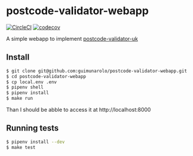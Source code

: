 # postcode-validator-webapp

[![CircleCI](https://circleci.com/gh/guimunarolo/postcode-validator-webapp.svg?style=shield)](https://circleci.com/gh/guimunarolo/postcode-validator-webapp)
[![codecov](https://codecov.io/gh/guimunarolo/postcode-validator-webapp/branch/master/graph/badge.svg)](https://codecov.io/gh/guimunarolo/postcode-validator-webapp)

A simple webapp to implement [postcode-validator-uk](https://github.com/guimunarolo/postcode-validator-uk)


## Install

```bash
$ git clone git@github.com:guimunarolo/postcode-validator-webapp.git
$ cd postcode-validator-webapp
$ cp local.env .env
$ pipenv shell
$ pipenv install
$ make run
```

Than I should be abble to access it at http://localhost:8000


## Running tests

```bash
$ pipenv install --dev
$ make test
```
